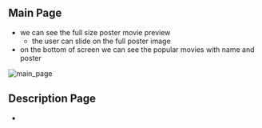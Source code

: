 
## Main Page
  - we can see the full size poster movie preview
    * the user can slide on the full poster image 
  - on the bottom of screen we can see the popular movies with name and poster

![main_page](https://user-images.githubusercontent.com/97085649/228430280-ada89fd8-b27e-43f1-9771-596523e68ca9.png)  


## Description Page
  -
